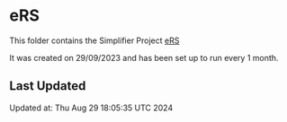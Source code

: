# eRS
This folder contains the Simplifier Project [eRS](https://simplifier.net/ers)

It was created on 29/09/2023 and has been set up to run every 1 month.

## Last Updated

Updated at: Thu Aug 29 18:05:35 UTC 2024

